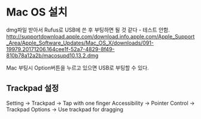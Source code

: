 # Mac OS 설치

dmg파일 받아서 Rufus로 USB에 쓴 후 부팅하면 될 것 같다 - 테스트 안함.
http://supportdownload.apple.com/download.info.apple.com/Apple_Support_Area/Apple_Software_Updates/Mac_OS_X/downloads/091-19979.20171206.164cee1f-52a7-4829-8f49-810b78a12a2b/macosupd10.13.2.dmg

Mac 부팅시 Option버튼을 누르고 있으면 USB로 부팅할 수 있다.

## Trackpad 설정
Setting -> Trackpad -> Tap with one finger
Accessibility -> Pointer Control -> Trackpad Options -> Use trackpad for dragging
